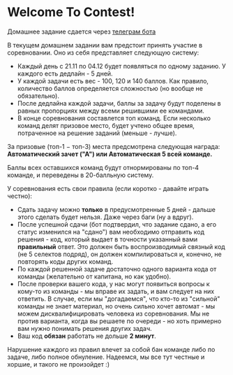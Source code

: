 # Welcome To Contest!

Домашнее задание сдается через [телеграм бота](https://t.me/bd_course_competition_bot)

В текущем домашнем задании вам предстоит принять участие в соревновании. Оно из себя представляет следующую систему:

* Каждый день с 21.11 по 04.12 будет появляться по одному заданию. У каждого есть дедлайн - 5 дней.
* У каждой задачи есть вес - 100, 120 и 140 баллов. Как правило, количество баллов определяется сложностью (но вообще не обязательно).
* После дедлайна каждой задачи, баллы за задачу будут поделены в равных пропорциях между всеми решившими ее командами.
* В конце соревнования составлется топ команд. Если несколько команд делят призовое место, будет учтено общее время, потраченное на решение заданий (меньше - лучше).

За призовые (топ-1 $-$ топ-3) места предсмотрена следующая награда: **Автоматический зачет ("А") или Автоматическая 5 всей команде.**

Баллы всех оставшихся команд будут отнормированы по топ-4 команде, и переведены в 20-балльную систему.

У соревнования есть свои правила (если коротко - давайте играть честно):

* Сдать задачу можно **только** в предусмотренные 5 дней - дальше этого сделать будет нельзя. Даже через баги (ну а вдруг).
* После успешной сдачи (бот подтвердил, что задание сдано, а его статус изменился на "сдано") вам необходимо отправить код решения - код, который выдает в точности указанный вами **правильный** ответ. Это должен быть воспроизводимый связный код (не 5 селектов подряд), он должен компилироваться и, конечно, не повторять коды других команд. 
* По каждой решенной задаче достаточно одного варианта кода от команды (желательно от капитана, но как удобно).
* После проверки вашего кода, у нас могут появиться вопросы к кому-то из команды - мы вправе их задать, и вам следует на них ответить. В случае, если мы "догадаемся", что кто-то из "сильной" команды не знает материал, но очень сильно хочет автомат - мы можем дисквалифицировать человека из соревнования. Мы не против варианта, когда вы решаете по очереди - но хоть примерно вам нужно понимать решения других задач.
* Ваш код **обязан** работать не дольше **2 минут**.

Нарушение каждого из правил влечет за собой бан команде либо по задаче, либо полное обнуление. Надеемся, мы все тут честные и хоршие, и такого не произойдет :)

